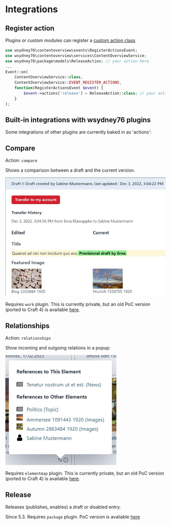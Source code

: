# Integrations

## Register action

Plugins or custom modules can register a [custom action class](../dev/action)

```php
use wsydney76\contentoverview\events\RegisterActionsEvent;
use wsydney76\contentoverview\services\ContentOverviewService;
use wsydney76\package\models\ReleaseAction; // your action here
...
Event::on(
    ContentOverviewService::class,
    ContentOverviewService::EVENT_REGISTER_ACTIONS,
    function(RegisterActionsEvent $event) {
        $event->actions['release'] = ReleaseAction::class; // your action here
    }
);
```

## Built-in integrations with wsydney76 plugins

Some integrations of other plugins are currently baked in as 'actions':

## Compare

Action: `compare`

Shows a comparison between a draft and the current version.

![Screenshot](/images/compare.jpg)

Requires `work` plugin. This is currently private, but an old PoC version (ported to Craft 4)
is available [here](https://github.com/wsydney76/work).

## Relationships

Action: `relationships`

Show incoming and outgoing relations in a popup:

![Screenshot](/images/relationships.jpg)

Requires `elementmap` plugin. This is currently private, but an old PoC version (ported to Craft 4)
is available [here](https://github.com/wsydney76/craft-elementmap).

## Release

Releases (publishes, enables) a draft or disabled entry. 

Since 5.3. Requires `package` plugin. PoC version is available [here](https://github.com/wsydney76/craft-package)